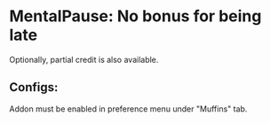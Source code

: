 # MentalPause: No bonus for being late

Optionally, partial credit is also available.


## Configs:
Addon must be enabled in preference menu under "Muffins" tab.

